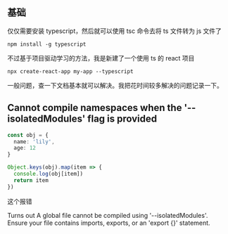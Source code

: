## 基础

仅仅需要安装 typescript，然后就可以使用 tsc 命令去将 ts 文件转为 js 文件了

`npm install -g typescript`

不过基于项目驱动学习的方法，我是新建了一个使用 ts 的 react 项目

`npx create-react-app my-app --typescript`

一般问题，查一下文档基本就可以解决。我把花时间较多解决的问题记录一下。

## Cannot compile namespaces when the '--isolatedModules' flag is provided

```ts
const obj = {
  name: 'lily',
  age: 12
}

Object.keys(obj).map(item => {
  console.log(obj[item])
  return item
})
```

这个报错

Turns out A global file cannot be compiled using '--isolatedModules'. Ensure your file contains imports, exports, or an 'export {}' statement.
